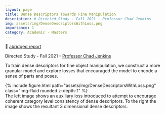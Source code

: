```yaml
---
layout: page
title: Dense Descriptors Towards Fine Manipulation
description: # Directed Study - Fall 2021 - Professor Chad Jenkins 
img: assets/img/DenseDescriptorsWithLoss.png
importance: 1
category: Academic - Masters
---
```


:page_facing_up: [abridged report](/assets/pdf/Abbreviated-Writup-Evolving-Dense-Descriptors-Towards-Fine-Manipulation.pdf)

Directed Study - Fall 2021 - [Professor Chad Jenkins](https://ocj.name/)

To train dense descriptors for fine object manipulation, we construct a more granular model and explore losses that encouraged the model to encode a sense of parts and poses.

<div class="col-sm ">
    {% include figure.html path="assets/img/DenseDescriptorsWithLoss.png" class="img-fluid rounded z-depth-1" %}
</div>
<div class="caption">
    The left image shows an auxiliary loss introduced to attempt to encourage coherent category level consistency of dense descriptors. To the right the image shows the resultant 3 dimensional dense descriptors.
</div>
